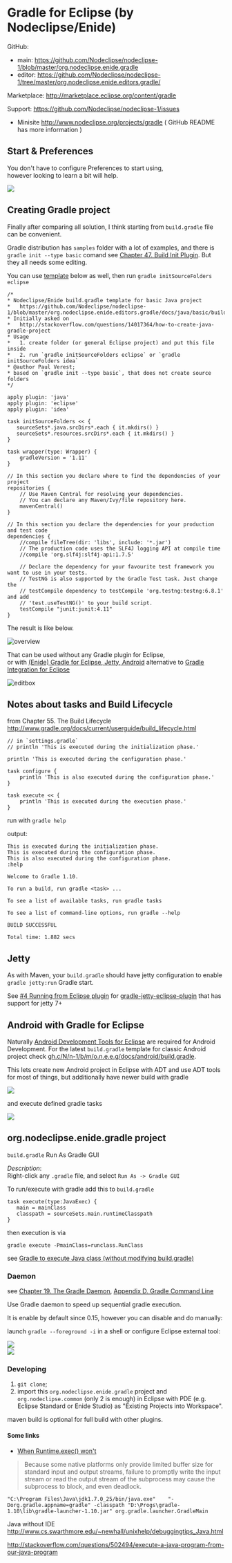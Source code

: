 

<script type="text/javascript">
       url_site = 'http://marketplace.eclipse.org/node/1512180';
</script>
<script src="http://marketplace.eclipse.org/sites/all/modules/custom/eclipse_drigg_external/js/button.js" type="text/javascript"></script>

# Gradle for Eclipse (by Nodeclipse/Enide)

GitHub: 
- main: https://github.com/Nodeclipse/nodeclipse-1/blob/master/org.nodeclipse.enide.gradle 
- editor: https://github.com/Nodeclipse/nodeclipse-1/tree/master/org.nodeclipse.enide.editors.gradle/ 

Marketplace: http://marketplace.eclipse.org/content/gradle

Support: https://github.com/Nodeclipse/nodeclipse-1/issues

- Minisite <http://www.nodeclipse.org/projects/gradle>
( GitHub README has more information )

## Start & Preferences

You don't have to configure Preferences to start using,  
however looking to learn a bit will help.

![](https://raw.githubusercontent.com/Nodeclipse/nodeclipse-1/master/org.nodeclipse.enide.gradle/docs/Preferences.png)


## Creating Gradle project

Finally after comparing all solution, I think starting from `build.gradle` file can be convenient. 

Gradle distribution has `samples` folder with a lot of examples, and there is `gradle init --type basic` comand see [Chapter 47. Build Init Plugin](http://www.gradle.org/docs/1.11/userguide/userguide_single.html#build_init_plugin). But they all needs some editing.

You can use [template](https://github.com/Nodeclipse/nodeclipse-1/blob/master/org.nodeclipse.enide.editors.gradle/docs/java/basic/build.gradle) below as well, then run `gradle initSourceFolders eclipse`

	/*
	* Nodeclipse/Enide build.gradle template for basic Java project
	*	https://github.com/Nodeclipse/nodeclipse-1/blob/master/org.nodeclipse.enide.editors.gradle/docs/java/basic/build.gradle
	* Initially asked on
	*	http://stackoverflow.com/questions/14017364/how-to-create-java-gradle-project
	* Usage
	*	1. create folder (or general Eclipse project) and put this file inside
	*	2. run `gradle initSourceFolders eclipse` or `gradle initSourceFolders idea`
	* @author Paul Verest; 
	* based on `gradle init --type basic`, that does not create source folders 
	*/
	
	apply plugin: 'java'
	apply plugin: 'eclipse'
	apply plugin: 'idea'
	
	task initSourceFolders << {
	   sourceSets*.java.srcDirs*.each { it.mkdirs() }
	   sourceSets*.resources.srcDirs*.each { it.mkdirs() }
	}
	
	task wrapper(type: Wrapper) {
	    gradleVersion = '1.11'
	}
	
	// In this section you declare where to find the dependencies of your project
	repositories {
	    // Use Maven Central for resolving your dependencies.
	    // You can declare any Maven/Ivy/file repository here.
	    mavenCentral()
	}
	
	// In this section you declare the dependencies for your production and test code
	dependencies {
	    //compile fileTree(dir: 'libs', include: '*.jar')
	    // The production code uses the SLF4J logging API at compile time
	    //compile 'org.slf4j:slf4j-api:1.7.5'
	
	    // Declare the dependency for your favourite test framework you want to use in your tests.
	    // TestNG is also supported by the Gradle Test task. Just change the
	    // testCompile dependency to testCompile 'org.testng:testng:6.8.1' and add
	    // 'test.useTestNG()' to your build script.
	    testCompile "junit:junit:4.11"
	}

The result is like below. 

![overview][1]

That can be used without any Gradle plugin for Eclipse,  
or with [(Enide) Gradle for Eclipse, Jetty, Android](http://marketplace.eclipse.org/content/gradle) alternative to [Gradle Integration for Eclipse](http://marketplace.eclipse.org/content/gradle-integration-eclipse)

![editbox][2]


  [1]: http://i.stack.imgur.com/q9RHN.png
  [2]: http://i.stack.imgur.com/ZGOah.png

## Notes about tasks and Build Lifecycle

from Chapter 55. The Build Lifecycle http://www.gradle.org/docs/current/userguide/build_lifecycle.html
    
    // in `settings.gradle`
    // println 'This is executed during the initialization phase.'
    
    println 'This is executed during the configuration phase.'
    
    task configure {
        println 'This is also executed during the configuration phase.'
    }
    
    task execute << {
        println 'This is executed during the execution phase.'
    }

run with `gradle help`

output:

    This is executed during the initialization phase.
    This is executed during the configuration phase.
    This is also executed during the configuration phase.
    :help
    
    Welcome to Gradle 1.10.
    
    To run a build, run gradle <task> ...
    
    To see a list of available tasks, run gradle tasks
    
    To see a list of command-line options, run gradle --help
    
    BUILD SUCCESSFUL
    
    Total time: 1.882 secs


## Jetty

As with Maven, your `build.gradle` should have jetty configuration 
to enable `gradle jetty:run` Gradle start.

See [#4 Running from Eclipse plugin](https://github.com/Khoulaiz/gradle-jetty-eclipse-plugin/issues/4)
for [gradle-jetty-eclipse-plugin](https://github.com/Khoulaiz/gradle-jetty-eclipse-plugin)
that has support for jetty 7+

## Android with Gradle for Eclipse

Naturally <a href="http://marketplace.eclipse.org/content/android-development-tools-eclipse">Android Development Tools for Eclipse</a>
 are required for Android Development. For the latest <code>build.gradle</code> template for classic Android project check 
 <a href="https://github.com/Nodeclipse/nodeclipse-1/blob/master/org.nodeclipse.enide.editors.gradle/docs/android/build.gradle">gh.c/N/n-1/b/m/o.n.e.e.g/docs/android/build.gradle</a>.

This lets create new Android project in Eclipse with ADT and use ADT tools for most of things,
but additionally have newer build with gradle

![](http://marketplace.eclipse.org/sites/default/files/styles/ds_solution_screenshot/public/EditBox-plugin-gradle-example.PNG?itok=Fe_8TGFM)

and execute defined gradle tasks

![](http://marketplace.eclipse.org/sites/default/files/styles/ds_solution_screenshot/public/Gradle-GUI.png)

## org.nodeclipse.enide.gradle project

`build.gradle` Run As Gradle GUI

*Description*:  
Right-click any `.gradle` file, and select `Run As -> Gradle GUI`

To run/execute with gradle add this to `build.gradle`  

	task execute(type:JavaExec) {
	   main = mainClass
	   classpath = sourceSets.main.runtimeClasspath
	}

then execution is via

	gradle execute -PmainClass=runclass.RunClass 

see [Gradle to execute Java class (without modifying build.gradle)](http://stackoverflow.com/questions/21358466/gradle-to-execute-java-class-without-modifying-build-gradle)

### Daemon

see [Chapter 19. The Gradle Daemon](?), [Appendix D. Gradle Command Line](?)

Use Gradle daemon to speed up sequential gradle execution.

It is enable by default since 0.15, however you can disable and do manually:

launch `gradle --foreground -i` in a shell or configure Eclipse external tool:

![](docs/add-gradle-daemon-as-external-tool-1.PNG)  
![](docs/add-gradle-daemon-as-external-tool-2.PNG)


### Developing 

1. `git clone`;
2. import this `org.nodeclipse.enide.gradle` project and `org.nodeclipse.common` (only 2 is enough) in Eclipse with PDE 
(e.g. Eclipse Standard or Enide Studio) as "Existing Projects into Workspace".

maven build is optional for full build with other plugins.

#### Some links

- [When Runtime.exec() won't](http://www.javaworld.com/article/2071275/core-java/when-runtime-exec---won-t.html)

> Because some native platforms only provide limited buffer size for standard input and output streams, 
failure to promptly write the input stream or read the output stream of the subprocess may cause the subprocess to block, and even deadlock.

	"C:\Program Files\Java\jdk1.7.0_25/bin/java.exe"    "-Dorg.gradle.appname=gradle" -classpath "D:\Progs\gradle-1.10\lib\gradle-launcher-1.10.jar" org.gradle.launcher.GradleMain

Java without IDE
<http://www.cs.swarthmore.edu/~newhall/unixhelp/debuggingtips_Java.html>

<http://stackoverflow.com/questions/502494/execute-a-java-program-from-our-java-program>

	

